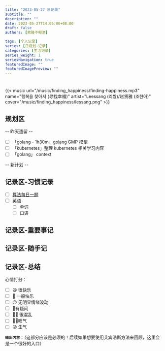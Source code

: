 ```yaml
---
title: "2023-05-27 日记录"
subtitle: ""
description: ""
date: 2023-05-27T14:05:00+08:00
draft: false
authors: [索隆不喝酒]

tags: [个人记录]
series: [日规划-记录]
categories: [生活记录]
series_weight: 1
seriesNavigation: true
featuredImage: ""
featuredImagePreview: ""
---
```

<!--more-->
#

{{< music url="/music/finding_happiness/finding-happiness.mp3" name="행복을 찾아서 (寻找幸福)" artist="Leessang (리쌍)/赵贤雅 (조현아)" cover="/music/finding_happiness/lessang.png" >}}

## 规划区

-- 昨天遗留 --
- [ ]  「golang - 1h30m」golang GMP 模型
- [ ]  「kubernetes」整理 kubernetes 相关学习内容
- [ ]  「golang」 context

-- 新计划 --


## 记录区-习惯记录

- [ ] [算法每日一题](https://honghuiqiang.com/algo/3.%E5%85%B6%E4%BB%96%E8%AE%B0%E5%BD%95/202305270227%20%E6%AF%8F%E6%97%A5%E4%B8%80%E9%A2%98/)
- [ ] 英语
	- [ ] 单词
	- [ ] 口语

## 记录区-重要事记


## 记录区-随手记


## 记录区-总结

心情打分：
- [ ] 😆 很快乐
- [ ] 🙂 一般快乐
- [ ] 😶 无明显情绪波动
- [ ] 🧐有疑问
- [ ] 😵‍💫 很混乱
- [ ] 😮‍💨叹气
- [ ] 😡 生气

**`输出内容`**：（这部分应该是必须的！后续如果想要使用艾宾浩斯方法来回顾，这里会是一个很好的入口）

